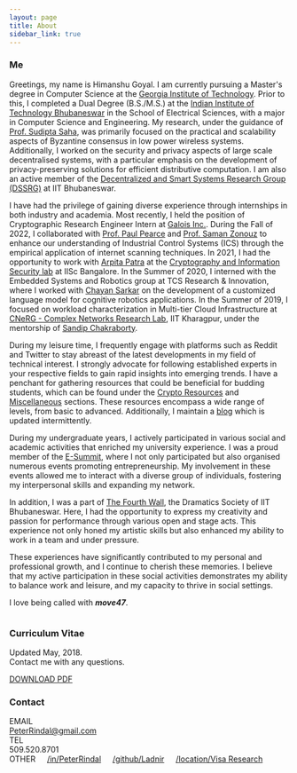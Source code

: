 ```yaml
---
layout: page
title: About
sidebar_link: true
---
```


### Me

Greetings, my name is Himanshu Goyal. I am currently pursuing a Master's degree in Computer Science at the [Georgia Institute of Technology](https://www.gatech.edu). Prior to this, I completed a Dual Degree (B.S./M.S.) at the [Indian Institute of Technology Bhubaneswar](https://www.iitbbs.ac.in/) in the School of Electrical Sciences, with a major in Computer Science and Engineering. My research, under the guidance of [Prof. Sudipta Saha](https://www.iitbbs.ac.in/profile-print.php?furl=sudipta), was primarily focused on the practical and scalability aspects of Byzantine consensus in low power wireless systems. Additionally, I worked on the security and privacy aspects of large scale decentralised systems, with a particular emphasis on the development of privacy-preserving solutions for efficient distributive computation. I am also an active member of the [Decentralized and Smart Systems Research Group (DSSRG)](https://sites.google.com/iitbbs.ac.in/dssrg) at IIT Bhubaneswar.

I have had the privilege of gaining diverse experience through internships in both industry and academia. Most recently, I held the position of Cryptographic Research Engineer Intern at [Galois Inc.](https://galois.com). During the Fall of 2022, I collaborated with [Prof. Paul Pearce](https://faculty.cc.gatech.edu/~pearce/) and [Prof. Saman Zonouz](https://sites.google.com/site/samanzonouz4n6/saman-zonouz) to enhance our understanding of Industrial Control Systems (ICS) through the empirical application of internet scanning techniques. In 2021, I had the opportunity to work with [Arpita Patra](https://www.csa.iisc.ac.in/~arpita/) at the [Cryptography and Information Security lab](https://www.csa.iisc.ac.in/~cris/about.html) at IISc Bangalore. In the Summer of 2020, I interned with the Embedded Systems and Robotics group at TCS Research & Innovation, where I worked with [Chayan Sarkar](http://www.chayansarkar.com/) on the development of a customized language model for cognitive robotics applications. In the Summer of 2019, I focused on workload characterization in Multi-tier Cloud Infrastructure at [CNeRG - Complex Networks Research Lab](https://cnerg-iitkgp.github.io/), IIT Kharagpur, under the mentorship of [Sandip Chakraborty](http://cse.iitkgp.ac.in/~sandipc/).

During my leisure time, I frequently engage with platforms such as Reddit and Twitter to stay abreast of the latest developments in my field of technical interest. I strongly advocate for following established experts in your respective fields to gain rapid insights into emerging trends. I have a penchant for gathering resources that could be beneficial for budding students, which can be found under the [Crypto Resources](../_pages/Crypto-Resources.md) and [Miscellaneous](../_pages/miscellaneous.md) sections. These resources encompass a wide range of levels, from basic to advanced. Additionally, I maintain a [blog](../_posts/) which is updated intermittently. 

During my undergraduate years, I actively participated in various social and academic activities that enriched my university experience. I was a proud member of the [E-Summit](http://www.e-summit-iitbbs.com/), where I not only participated but also organised numerous events promoting entrepreneurship. My involvement in these events allowed me to interact with a diverse group of individuals, fostering my interpersonal skills and expanding my network. 

In addition, I was a part of [The Fourth Wall](https://www.facebook.com/The-Fourth-WallDramatics-Society-of-IIT-Bhubaneswar-131402333580109), the Dramatics Society of IIT Bhubaneswar. Here, I had the opportunity to express my creativity and passion for performance through various open and stage acts. This experience not only honed my artistic skills but also enhanced my ability to work in a team and under pressure. 

These experiences have significantly contributed to my personal and professional growth, and I continue to cherish these memories. I believe that my active participation in these social activities demonstrates my ability to balance work and leisure, and my capacity to thrive in social settings.

I love being called with *__move47__*.

<div class="row">
            <div class="six columns padright2">
                <div id="res">
                    <h3>Curriculum Vitae</h3>
                    <p class="rescont">
                        Updated May, 2018.<br>
                        Contact me with any questions.
                    </p>
                    <a href="cv/cv_4.pdf">
                        <div class="button">DOWNLOAD PDF</div>
                    </a>
                </div>
            </div>
            <div class="four columns padleft">
                <div id="contact">
                    <h3 class="contactpad">Contact</h3>
                    <div class="sansserif email">EMAIL</div>
                    <div class="email2"><a href="mailto:PeterRindal@gmail.com">PeterRindal@gmail.com</a></div>
                    <div class="sansserif tel">TEL</div>
                    <div class="tel2">509.520.8701</div>
                </div>
            </div>
            <div class="two columns padleft">
                <div class="sansserif social">OTHER</div>
                <div class="linkedin">
                    <a href="http://www.linkedin.com/in/peterrindal">/in/PeterRindal</a>
                </div>
                <div class="github">
                    <a href="http://github.com/ladnir">/github/Ladnir</a>
                </div>
                <div class="location">
                    <a href="https://www.google.com/maps/place/Visa+Research/@37.4262136,-122.1431343,15z/data=!4m2!3m1!1s0x0:0xfc7dc0aca48d2577?ved=2ahUKEwjN3JnR_pHfAhUkGDQIHYtKBPEQ_BIwCnoECAYQCA">/location/Visa Research</a>
                </div>
            </div>
        </div>